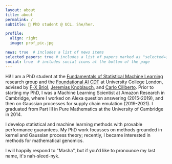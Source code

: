 ```yaml
---
layout: about
title: about
permalink: /
subtitle: 📍 PhD student @ UCL. She/her.

profile:
  align: right
  image: prof_pic.jpg

news: true  # includes a list of news items
selected_papers: true # includes a list of papers marked as "selected={true}"
social: true  # includes social icons at the bottom of the page
---
```


Hi! I am a PhD student at the [Fundamentals of Statistical Machine Learning](https://fsml-ucl.github.io/) research group and the [Foundational AI CDT](http://www.ucl.ac.uk/ai-centre/) at University College London, advised by [F-X Briol](http://fxbriol.github.io/), [Jeremias Knoblauch](https://jeremiasknoblauch.github.io/), and [Carlo Ciliberto](http://cciliber.github.io/). Prior to starting my PhD, I was a Machine Learning Scientist at Amazon Research in Cambridge, where I worked on Alexa question answering (2015-2019), and then on Gaussian processes for supply chain emulation (2019-2021). I graduated from Part III in Pure Mathematics at the University of Cambridge in 2014.

I develop statistical and machine learning methods with provable performance guarantees. My PhD work focusses on methods grounded in kernel and Gaussian process theory; recently, I became interested in methods for mathematical genomics.

I will happily respond to "Masha", but if you'd like to pronounce my last name, it's nah-sleed-nyk.

